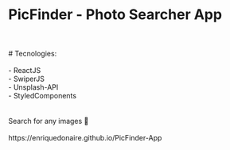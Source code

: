 # PicFinder - Photo Searcher App
<br/>
<br/>
# Tecnologies: <br/>
<br/>
- ReactJS <br/>
- SwiperJS <br/>
- Unsplash-API <br/>
- StyledComponents <br/>
<br/>
<br/>
Search for any images 📸
<br/>
<br/>
https://enriquedonaire.github.io/PicFinder-App

